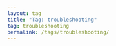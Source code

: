 ```yaml
---
layout: tag
title: "Tag: troubleshooting"
tag: troubleshooting
permalink: /tags/troubleshooting/
---
```


